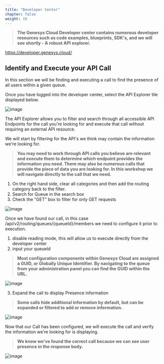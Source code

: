 ```yaml
---
title: "Developer Center"
chapter: false
weight: 10
---
```


> **The Genesys Cloud Developer center contains numerous developer resources such as code examples, blueprints, SDK's, and we will see shortly - A robust API explorer.**



https://developer.genesys.cloud/

## Identify and Execute your API Call

In this section we will be finding and executing a call to find the presence of all users within a given queue.

Once you have logged into the developer center, select the API Explorer tile displayed below.

![image](/images/devcenter.PNG)

The API Explorer allows you to filter and search through all accessible API Endpoints for the call you're looking for and execute that call without requiring an external API resource.

We will start by filtering for the API's we think may contain the information we're looking for.
>**You may need to work through API calls you believe are relevant and execute them to determine which endpoint provides the information you need. There may also be numerous calls that provide the piece of data you are looking for. In this workshop we will navigate directly to the call that we need.**

1. On the right hand side, clear all categories and then add the routing category back to the filter.
2. Search for Queue in the search box
3. Check the "GET" box to filter for only GET requests

![image](/images/explorerfilter.PNG)

Once we have found our call, in this case /api/v2/routing/queues/{queueId}/members we need to configure it prior to execution.

1. disable reading mode, this will allow us to execute directly from the developer center
2. input your queueId
>**Most configuration components within Genesys Cloud are assigned a GUID, or Globally Unique Identifier. By navigating to the queue from your administration panel you can find the GUID within the URL.**

![image](/images/queueguid.PNG)

3. Expand the call to display Presence information
>**Some calls hide additional information by default, but can be expanded or filtered to add or remove information.**

![image](/images/explorerconfig.PNG)

Now that our Call has been configured, we will execute the call and verify the information we're looking for is displaying.
>**We know we've found the correct call because we can see user presence in the response body.**

![image](/images/explorerexecute.PNG)

